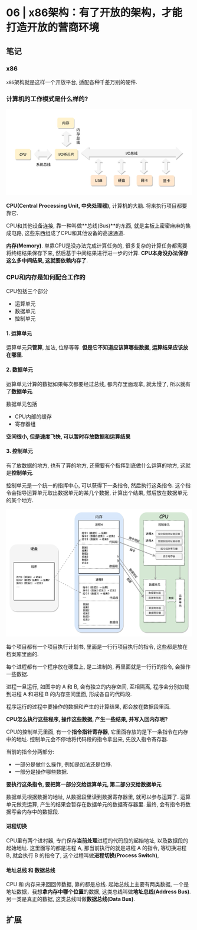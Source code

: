 # 06 | x86架构：有了开放的架构，才能打造开放的营商环境

## 笔记

### x86

`x86`架构就是这样一个开放平台, 适配各种千差万别的硬件.

### 计算机的工作模式是什么样的?

![](./img/06_01.jpeg)

**CPU(Central Processing Unit, 中央处理器)**, 计算机的大脑. 将来执行项目都要靠它.

CPU和其他设备连接, 靠一种叫做**总线(Bus)**的东西, 就是主板上密密麻麻的集成电路, 这些东西组成了CPU和其他设备的高速通道.

**内存(Memory)**. 单靠CPU是没办法完成计算任务的, 很多复杂的计算任务都需要将终结结果保存下来, 然后基于中间结果进行进一步的计算. **CPU本身没办法保存这么多中间结果, 这就要依赖内存了**.

### CPU和内存是如何配合工作的

CPU包括三个部分

* 运算单元
* 数据单元
* 控制单元

#### 1. 运算单元

运算单元**只管算**, 加法, 位移等等. **但是它不知道应该算哪些数据, 运算结果应该放在哪里**.

#### 2. 数据单元

运算单元计算的数据如果每次都要经过总线, 都内存里面现拿, 就太慢了, 所以就有了**数据单元**.

数据单元包括

* CPU内部的缓存
* 寄存器组

**空间很小, 但是速度飞快, 可以暂时存放数据和运算结果**

#### 3. 控制单元

有了放数据的地方, 也有了算的地方, 还需要有个指挥到底做什么运算的地方, 这就是**控制单元**.

控制单元是一个统一的指挥中心, 可以获得下一条指令, 然后执行这条指令. 这个指令会指导运算单元取出数据单元的某几个数据, 计算出个结果, 然后放在数据单元的某个地方.

![](./img/06_02.jpeg)

每个项目都有一个项目执行计划书, 里面是一行行项目执行的指令, 这些都是放在档案库里面的.

每个进程都有一个程序放在硬盘上, 是二进制的, 再里面就是一行行的指令, 会操作一些数据.

进程一旦运行, 如图中的 A 和 B, 会有独立的内存空间, 互相隔离, 程序会分别加载到进程 A 和进程 B 的内存空间里面, 形成各自的代码段.

程序运行的过程中要操作的数据和产生的计算结果, 都会放在数据段里面. 

**CPU怎么执行这些程序, 操作这些数据, 产生一些结果, 并写入回内存呢?**

CPU的控制单元里面, 有一个**指令指针寄存器**, 它里面存放的是下一条指令在内存中的地址. 控制单元会不停地将代码段的指令拿出来, 先放入指令寄存器.

当前的指令分两部分:

* 一部分是做什么操作, 例如是加法还是位移.
* 一部分是操作哪些数据.

**要执行这条指令, 要把第一部分交给运算单元, 第二部分交给数据单元**

数据单元根据数据的地址, 从数据段里读到数据寄存器里, 就可以参与运算了.  运算单元做完运算, 产生的结果会暂存在数据单元的数据寄存器里. 最终, 会有指令将数据写会内存中的数据段.

#### 进程切换

CPU里有两个进村器, 专门保存**当前处理**进程的代码段的起始地址, 以及数据段的起始地址. 这里面写的都是进程 A, 那当前执行的就是进程 A 的指令, 等切换进程 B, 就会执行 B 的指令了, 这个过程叫做**进程切换(Process Switch)**,

#### 地址总线 和 数据总线

CPU 和 内存来来回回传数据, 靠的都是总线. 起始总线上主要有两类数据, 一个是地址数据，我想**拿内存中哪个位置**的数据, 这类总线叫做**地址总线(Address Bus)**. 另一类是真正的数据, 这类总线叫做**数据总线(Data Bus)**.



## 扩展